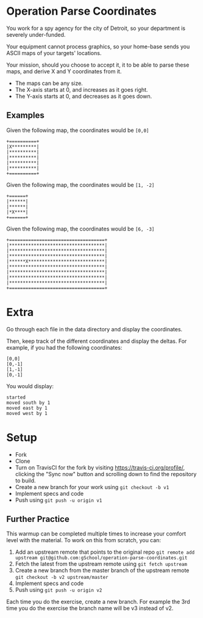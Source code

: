 # Operation Parse Coordinates

You work for a spy agency for the city of Detroit, so your department is severely under-funded.

Your equipment cannot process graphics, so your home-base sends you ASCII maps of
your targets' locations.

Your mission, should you choose to accept it, it to be able to parse these maps, and derive
X and Y coordinates from it.

* The maps can be any size.
* The X-axis starts at 0, and increases as it goes right.
* The Y-axis starts at 0, and decreases as it goes down.

## Examples

Given the following map, the coordinates would be `[0,0]`

    +==========+
    |X*********|
    |**********|
    |**********|
    |**********|
    |**********|
    +==========+

Given the following map, the coordinates would be `[1, -2]`

    +======+
    |******|
    |******|
    |*X****|
    +======+

Given the following map, the coordinates would be `[6, -3]`

    +===================================+
    |***********************************|
    |***********************************|
    |***********************************|
    |******X****************************|
    |***********************************|
    |***********************************|
    |***********************************|
    |***********************************|
    +===================================+

# Extra

Go through each file in the data directory and display the coordinates.

Then, keep track of the different coordinates and display the deltas.  For example, if you had
the following coordinates:

```
[0,0]
[0,-1]
[1,-1]
[0,-1]
```

You would display:

```
started
moved south by 1
moved east by 1
moved west by 1
```

# Setup

* Fork
* Clone
* Turn on TravisCI for the fork by
  visiting https://travis-ci.org/profile/<github user name>, clicking the "Sync now" button
  and scrolling down to find the repository to build.
* Create a new branch for your work using `git checkout -b v1`
* Implement specs and code
* Push using `git push -u origin v1`

## Further Practice

This warmup can be completed multiple times to increase your comfort level with the material.
To work on this from scratch, you can:

1. Add an upstream remote that points to the original repo `git remote add upstream git@github.com:gSchool/operation-parse-coordinates.git`
1. Fetch the latest from the upstream remote using `git fetch upstream`
1. Create a new branch from the master branch of the upstream remote `git checkout -b v2 upstream/master`
1. Implement specs and code
1. Push using `git push -u origin v2`

Each time you do the exercise, create a new branch. For example the 3rd time you do the exercise the branch
name will be v3 instead of v2.

